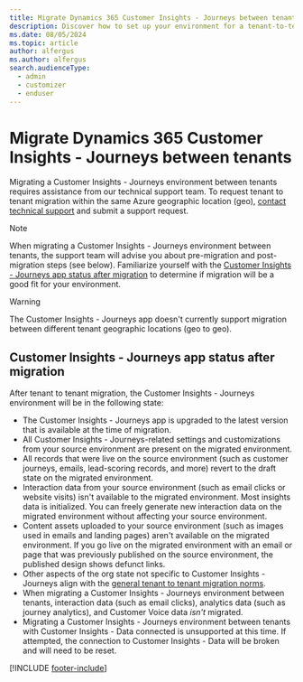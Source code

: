 ```yaml
---
title: Migrate Dynamics 365 Customer Insights - Journeys between tenants
description: Discover how to set up your environment for a tenant-to-tenant migration to start the transfer process between tenants.
ms.date: 08/05/2024
ms.topic: article
author: alfergus
ms.author: alfergus
search.audienceType: 
  - admin
  - customizer
  - enduser
---
```


# Migrate Dynamics 365 Customer Insights - Journeys between tenants

Migrating a Customer Insights - Journeys environment between tenants requires assistance from our technical support team. To request tenant to tenant migration within the same Azure geographic location (geo), [contact technical support](/power-platform/admin/get-help-support) and submit a support request.

> [!NOTE]
> When migrating a Customer Insights - Journeys environment between tenants, the support team will advise you about pre-migration and post-migration steps (see below). Familiarize yourself with the [Customer Insights - Journeys app status after migration](#customer-insights---journeys-app-status-after-migration) to determine if migration will be a good fit for your environment.

> [!WARNING]
> The Customer Insights - Journeys app doesn't currently support migration between different tenant geographic locations (geo to geo).

## Customer Insights - Journeys app status after migration

After tenant to tenant migration, the Customer Insights - Journeys environment will be in the following state:

- The Customer Insights - Journeys app is upgraded to the latest version that is available at the time of migration.
- All Customer Insights - Journeys-related settings and customizations from your source environment are present on the migrated environment.
- All records that were live on the source environment (such as customer journeys, emails, lead-scoring records, and more) revert to the draft state on the migrated environment.
- Interaction data from your source environment (such as email clicks or website visits) isn't available to the migrated environment. Most insights data is initialized. You can freely generate new interaction data on the migrated environment without affecting your source environment.
- Content assets uploaded to your source environment (such as images used in emails and landing pages) aren't available on the migrated environment. If you go live on the migrated environment with an email or page that was previously published on the source environment, the published design shows defunct links.
- Other aspects of the org state not specific to Customer Insights - Journeys align with the [general tenant to tenant migration norms](/power-platform/admin/move-environment-tenant).
- When migrating a Customer Insights - Journeys environment between tenants, interaction data (such as email clicks), analytics data (such as journey analytics), and Customer Voice data *isn't* migrated.
- Migrating a Customer Insights - Journeys environment between tenants with Customer Insights - Data connected is unsupported at this time. If attempted, the connection to Customer Insights - Data will be broken and will need to be reset.

[!INCLUDE [footer-include](./includes/footer-banner.md)]
